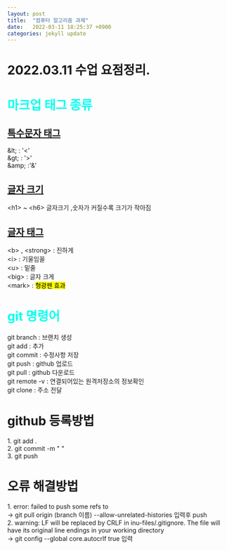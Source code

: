 ```yaml
---
layout: post
title:  "컴퓨터 알고리즘 과제"
date:   2022-03-11 18:25:37 +0900
categories: jekyll update
---
```

# 2022.03.11 수업 요점정리.
<h1> <font color="00FFF">마크업 태그 종류 </font> </h1>
 <h2><u> 특수문자 태그 </u></h2>
 &amp;lt; : '<'   <br>
 &amp;gt; : '>'   <br>
 &amp;amp; :'&'   <br>
<h2> <u>글자 크기</u></h2>
&lt;h1&gt; ~ &lt;h6&gt; 글자크기 ,숫자가 커질수록 크기가 작아짐 </br>

<h2><u>글자 태그 </u></h2>
&lt;b&gt; , &lt;strong&gt; : 진하게 <br>
&lt;i&gt; : 기울임꼴 <br>
&lt;u&gt; : 밑줄 <br>
&lt;big&gt; : 글자 크게 <br>
&lt;mark&gt; :  <mark>형광펜 효과</mark>
 <h1> <font color="00FFF">git 명령어</font> </h1>
git branch : 브랜치 생성<br>
git add :  추가<br>
git commit : 수정사항 저장<br>
git push : github 업로드<br>
git pull : github  다운로드<br>
git remote -v : 연결되어있는 원격저장소의 정보확인<br>
git clone :  주소 전달<br>

<h1>github 등록방법</h1>
 1. git add . <br>
 2. git commit -m " "<br>
 3. git push<br>

<h1>오류 해결방법</h1>
1. error: failed to push some refs to <br>
    -> git pull origin (branch 이름) --allow-unrelated-histories 입력후 push<br>
2. warning: LF will be replaced by CRLF in inu-files/.gitignore. The file will have its original line endings in your working directory<br>
   -> git config --global core.autocrlf true 입력


